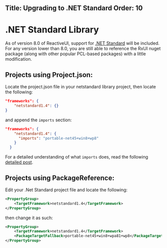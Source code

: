 Title: Upgrading to .NET Standard
Order: 10
---


# .NET Standard Library

As of version 8.0 of ReactiveUI, support for [.NET Standard](https://docs.microsoft.com/en-us/dotnet/standard/net-standard) will be included. For any version lower than 8.0, you are still able to reference the RxUI nuget package (along with other popular PCL-based packages) with a little modification.

## Projects using Project.json:

Locate the project.json file in your netstandard library project, then locate the following:

```json
"frameworks": {
    "netstandard1.4": {}
}
```

and append the `imports` section:

```json
"frameworks": {
    "netstandard1.4": {
      "imports": "portable-net45+win8+wp8"
    }
  }
```

For a detailed understanding of what `imports` does, read the following [detailed post](https://msdn.microsoft.com/en-us/library/system.windows.input.icommand.aspx).

## Projects using PackageReference:

Edit your .Net Standard project file and locate the following:

```xml
<PropertyGroup>
	<TargetFramework>netstandard1.4</TargetFramework>
</PropertyGroup>
```

  then change it as such:

```xml
<PropertyGroup>
	<TargetFramework>netstandard1.4</TargetFramework>
	<PackageTargetFallback>portable-net45+win8+wpa81+wp8</PackageTargetFallback>
</PropertyGroup>
```
